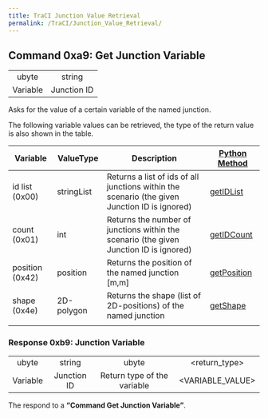 ```yaml
---
title: TraCI Junction Value Retrieval
permalink: /TraCI/Junction_Value_Retrieval/
---
```


Command 0xa9: Get Junction Variable
-----------------------------------

|          |             |
|:--------:|:-----------:|
|   ubyte  |    string   |
| Variable | Junction ID |

Asks for the value of a certain variable of the named junction.

The following variable values can be retrieved, the type of the return value is also shown in the table.

| Variable        | ValueType  | Description                                                                                   | [Python Method](/TraCI/Interfacing_TraCI_from_Python "wikilink")                                  |
|-----------------|------------|-----------------------------------------------------------------------------------------------|---------------------------------------------------------------------------------------------------|
| id list (0x00)  | stringList | Returns a list of ids of all junctions within the scenario (the given Junction ID is ignored) | [getIDList](http://www.sumo.dlr.de/daily/pydoc/traci._junction.html#JunctionDomain-getIDList)     |
| count (0x01)    | int        | Returns the number of junctions within the scenario (the given Junction ID is ignored)        | [getIDCount](http://www.sumo.dlr.de/daily/pydoc/traci._junction.html#JunctionDomain-getIDCount)   |
| position (0x42) | position   | Returns the position of the named junction \[m,m\]                                            | [getPosition](http://www.sumo.dlr.de/daily/pydoc/traci._junction.html#JunctionDomain-getPosition) |
| shape (0x4e)    | 2D-polygon | Returns the shape (list of 2D-positions) of the named junction                                | [getShape](http://www.sumo.dlr.de/daily/pydoc/traci._junction.html#JunctionDomain-getShape)       |
||

### Response 0xb9: Junction Variable

|          |             |                             |                  |
|:--------:|:-----------:|:---------------------------:|:----------------:|
|   ubyte  |    string   |            ubyte            |   <return_type>  |
| Variable | Junction ID | Return type of the variable | <VARIABLE_VALUE> |

The respond to a **“Command Get Junction Variable”**.